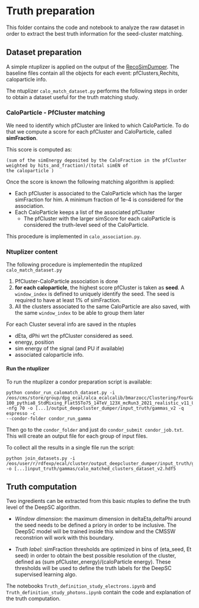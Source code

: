 # Truth preparation

This folder contains the code and notebook to analyze the raw dataset in order to extract the best truth information for
the seed-cluster matching. 

## Dataset preparation

A simple ntuplizer is applied on the output of the [RecoSimDumper](https://github.com/bmarzocc/RecoSimStudies).
The baseline files contain all the objects for each event: pfClusters,Rechits, caloparticle info. 

The ntuplizer `calo_match_dataset.py` performs the following steps in order to obtain a dataset useful for the truth
matching study. 

### CaloParticle - PfCluster matching

We need to identify which pfCluster are linked to which CaloParticle. To do that we compute a score for each pfCluster
and CaloParticle, called **simFraction**. 

This score is computed as:

    (sum of the simEnergy deposited by the CaloFraction in the pfCluster weighted by hits_and_fraction)/(total simEN of
    the caloparticle )

Once the score is known the following matching algorithm is applied: 
- Each pfCluster is associated to the CaloParticle which has the larger simFraction for him. A minimum fraction of 1e-4
  is considered for the association. 
- Each CaloParticle keeps a list of the associated pfCluster 
  - The pfCluster with the larger simScore for each caloParticle is considered the truth-level seed of the CaloParticle. 

This procedure is implemented in `calo_association.py`.

### Ntuplizer content

The following procedure is implementedin the ntuplized `calo_match_dataset.py`

1. PfCluster-CaloParticle association is done
2. **for each caloparticle**, the highest score pfCluster is taken as **seed**.  A `window_index` is defined to
    uniquely identify the seed.  The seed is required to have at least 1% of simFraction. 
3. All the clusters associated to the same CaloParticle are also saved, with the same `window_index` to be able to
    group them later


For each Cluster several info are saved in the ntuples
- dEta, dPhi wrt the pfCluster considered as seed. 
- energy, position
- sim energy of the signal (and PU if available)
- associated caloparticle info. 

#### Run the ntuplizer

To run the ntuplizer a condor preparation script is available: 

    python condor_run_calomatch_dataset.py -i
    /eos/cms/store/group/dpg_ecal/alca_ecalcalib/bmarzocc/Clustering/FourGammasGunPt1-100_pythia8_StdMixing_Flat55To75_14TeV_123X_mcRun3_2021_realistic_v11_UL18_pfRechitThres_Dumper_DeepSC_AlgoA_125X_bugFix/
    -nfg 70 -o [...]/output_deepcluster_dumper/input_truth/gammas_v2 -q espresso -c
    --condor-folder condor_run_gamma
    
Then go to the `condor_folder` and just do `condor_submit condor_job.txt`. 
This will create an output file for each group of input files. 

To collect all the results in a single file run the script: 

    python join_datasets.py -i /eos/user/r/rdfexp/ecal/cluster/output_deepcluster_dumper/input_truth/gammas_v2  -o [...]input_truth/gammas/calo_matched_clusters_dataset_v2.hdf5


## Truth computation

Two ingredients can be extracted from this basic ntuples to define the truth level of the DeepSC algorithm. 

- *Window dimension*:  the maximum dimension in deltaEta,deltaPhi around the seed needs to be defined a priory in order
  to be inclusive. The DeepSC model will be trained inside this window and the CMSSW reconstrion will work with this
  boundary. 

- *Truth label*:  simFraction thresholds are optimized in bins of (eta_seed, Et seed) in order to obtain the best
  possible resolution of the cluster, defined as (sum pfCluster_energy)/(caloParticle energy).
  These thresholds will be used to define the truth labels for the DeepSC supervised learning algo. 
  
The notebooks `Truth_definition_study_electrons.ipynb` and `Truth_definition_study_photons.ipynb` contain the code and
explanation of the truth computation. 

